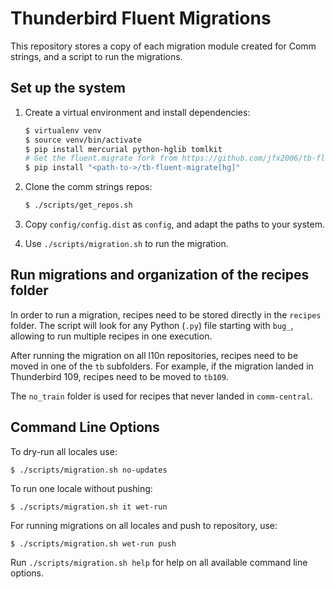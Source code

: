 # Thunderbird Fluent Migrations

This repository stores a copy of each migration module created for Comm
strings, and a script to run the migrations.

## Set up the system

1. Create a virtual environment and install dependencies:

    ```bash
    $ virtualenv venv
    $ source venv/bin/activate
    $ pip install mercurial python-hglib tomlkit
    # Get the fluent.migrate fork from https://github.com/jfx2006/tb-fluent-migrate and install
    $ pip install "<path-to->/tb-fluent-migrate[hg]"
    ```

2. Clone the comm strings repos:

    ```bash
    $ ./scripts/get_repos.sh
    ```

3. Copy `config/config.dist` as `config`, and adapt the paths to your system.

4. Use `./scripts/migration.sh` to run the migration.

## Run migrations and organization of the recipes folder

In order to run a migration, recipes need to be stored directly in the
`recipes` folder. The script will look for any Python (`.py`) file starting
with `bug_`, allowing to run multiple recipes in one execution.

After running the migration on all l10n repositories, recipes need to be moved
in one of the `tb` subfolders. For example, if the migration landed in Thunderbird
109, recipes need to be moved to `tb109`.

The `no_train` folder is used for recipes that never landed in
`comm-central`.

## Command Line Options

To dry-run all locales use:

```
$ ./scripts/migration.sh no-updates
```

To run one locale without pushing:

```
$ ./scripts/migration.sh it wet-run
```

For running migrations on all locales and push to repository, use:

```
$ ./scripts/migration.sh wet-run push
```

Run `./scripts/migration.sh help` for help on all available command line options.
